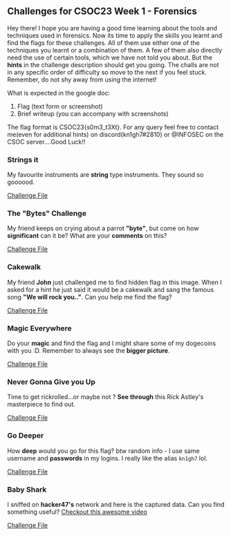 ## Challenges for CSOC23 Week 1 - Forensics

Hey there! I hope you are having a good time learning about the tools and techniques used in forensics.
Now its time to apply the skills you learnt and find the flags for these challenges. All of them use either one of the techniques you learnt or a combination of them. A few of them also directly need the use of certain tools, which we have not told you about. But the **hints** in the challenge description should get you going. The challs are not in any specific order of difficulty so move to the next if you feel stuck.
Remember, do not shy away from using the internet!

What is expected in the google doc:
1. Flag (text form or screenshot)
2. Brief writeup (you can accompany with screenshots)

The flag format is CSOC23{s0m3_t3Xt}. For any query feel free to contact me(even for additional hints) on discord(kn1gh7#2810) or @INFOSEC on the CSOC server....Good Luck!!

### Strings it
My favourite instruments are **string** type instruments. They sound so goooood.

[Challenge File](chall0)

### The "Bytes" Challenge
My friend keeps on crying about a parrot **"byte"**, but come on how **significant** can it be? What are your **comments** on this?

[Challenge File](chall1.png)

### Cakewalk
My friend **John** just challenged me to find hidden flag in this image. When I asked for a hint he just said it would be a cakewalk and sang the famous song **"We will rock you.."**. Can you help me find the flag?

[Challenge File](chall2)

### Magic Everywhere
Do your **magic** and find the flag and I might share some of my dogecoins with you :D. Remember to always see the **bigger picture**.

[Challenge File](chall3)

### Never Gonna Give you Up
Time to get rickrolled...or maybe not ? **See through** this Rick Astley's masterpiece to find out.

[Challenge File](chall4)

### Go Deeper
How **deep** would you go for this flag? btw random info - I use same username and **passwords** in my logins. I really like the alias `kn1gh7` lol.

[Challenge File](chall5)

### Baby Shark
I sniffed on **hacker47's** network and here is the captured data. Can you find something useful? [Checkout this awesome video](https://youtu.be/XqZsoesa55w)

[Challenge File](chall6)
